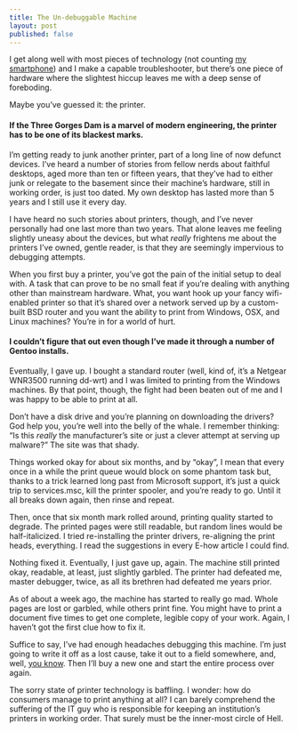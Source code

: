 ```yaml
---
title: The Un-debuggable Machine
layout: post
published: false
---
```


I get along well with most pieces of technology (not counting [my smartphone](http://rs.io/2011/10/19/i-hate-my-smartphone.html)) and I make a capable troubleshooter, but there’s one piece of hardware where the slightest hiccup leaves me with a deep sense of foreboding. 

Maybe you’ve guessed it: the printer. 

#### If the Three Gorges Dam is a marvel of modern engineering, the printer has to be one of its blackest marks. 

I’m getting ready to junk another printer, part of a long line of now defunct devices. I’ve heard a number of stories from fellow nerds about faithful desktops, aged more than ten or fifteen years, that they’ve had to either junk or relegate to the basement since their machine’s hardware, still in working order, is just too dated. My own desktop has lasted more than 5 years and I still use it every day.

I have heard no such stories about printers, though, and I’ve never personally had one last more than two years. That alone leaves me feeling slightly uneasy about the devices, but what *really* frightens me about the printers I’ve owned, gentle reader, is that they are seemingly impervious to debugging attempts.

When you first buy a printer, you’ve got the pain of the initial setup to deal with. A task that can prove to be no small feat if you’re dealing with anything other than mainstream hardware. What, you want hook up your fancy wifi-enabled printer so that it’s shared over a network served up by a custom-built BSD router and you want the ability to print from Windows, OSX, and Linux machines? You’re in for a world of hurt. 

#### I couldn’t figure that out even though I’ve made it through a number of Gentoo installs.

Eventually, I gave up. I bought a standard router (well, kind of, it’s a Netgear WNR3500 running dd-wrt) and I was limited to printing from the Windows machines. By that point, though, the fight had been beaten out of me and I was happy to be able to print at all.

Don’t have a disk drive and you’re planning on downloading the drivers? God help you, you’re well into the belly of the whale. I remember thinking: “Is this *really* the manufacturer’s site or just a clever attempt at serving up malware?” The site was that shady.

Things worked okay for about six months, and by “okay”, I mean that every once in a while the print queue would block on some phantom task but, thanks to a trick learned long past from Microsoft support, it’s just a quick trip to services.msc, kill the printer spooler, and you’re ready to go. Until it all breaks down again, then rinse and repeat. 

Then, once that six month mark rolled around, printing quality started to degrade. The printed pages were still readable, but random lines would be half-italicized. I tried re-installing the printer drivers, re-aligning the print heads, everything. I read the suggestions in every E-how article I could find. 

Nothing fixed it. Eventually, I just gave up, again. The machine still printed okay, readable, at least, just slightly garbled. The printer had defeated me, master debugger, twice, as all its brethren had defeated me years prior.

As of about a week ago, the machine has started to really go mad. Whole pages are lost or garbled, while others print fine. You might have to print a document five times to get one complete, legible copy of your work. Again, I haven’t got the first clue how to fix it. 

Suffice to say, I’ve had enough headaches debugging this machine. I’m just going to write it off as a lost cause, take it out to a field somewhere, and, well, [you know](http://www.youtube.com/watch?v=l0_S_EdZ_I8). Then I’ll buy a new one and start the entire process over again.

The sorry state of printer technology is baffling. I wonder: how do consumers manage to print anything at all? I can barely comprehend the suffering of the IT guy who is responsible for keeping an institution’s printers in working order. That surely must be the inner-most circle of Hell.
